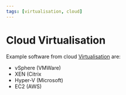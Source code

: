 ```yaml
---
tags: [virtualisation, cloud]
---
```


# Cloud Virtualisation

Example software from cloud [Virtualisation](202311161439.md) are:
- vSphere (VMWare)
- XEN (Citrix
- Hyper-V (Microsoft)
- EC2 (AWS)
